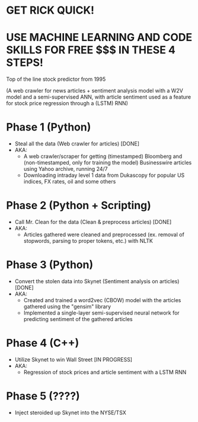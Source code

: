 # GET RICK QUICK! 

# USE MACHINE LEARNING AND CODE SKILLS FOR FREE $$$ IN THESE 4 STEPS!

Top of the line stock predictor from 1995

(A web crawler for news articles + sentiment analysis model with a W2V model and a semi-supervised ANN, with article sentiment used as a feature for stock price regression through a (LSTM) RNN)

# Phase 1 (Python)
- Steal all the data (Web crawler for articles) [DONE]
- AKA:
  - A web crawler/scraper for getting (timestamped) Bloomberg and (non-timestamped, only for training the model) Businesswire articles using Yahoo archive, running 24/7
  - Downloading intraday level 1 data from Dukascopy for popular US indices, FX rates, oil and some others

# Phase 2 (Python + Scripting)
- Call Mr. Clean for the data (Clean & preprocess articles) [DONE]
- AKA:
  - Articles gathered were cleaned and preprocessed (ex. removal of stopwords, parsing to proper tokens, etc.) with NLTK

# Phase 3 (Python)
- Convert the stolen data into Skynet (Sentiment analysis on articles) [DONE]
- AKA:
  - Created and trained a word2vec (CBOW) model with the articles gathered using the "gensim" library 
  - Implemented a single-layer semi-supervised neural network for predicting sentiment of the gathered articles

# Phase 4 (C++)
- Utilize Skynet to win Wall Street [IN PROGRESS]
- AKA:
  - Regression of stock prices and article sentiment with a LSTM RNN
  
# Phase 5 (????)
- Inject steroided up Skynet into the NYSE/TSX
